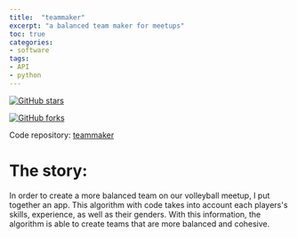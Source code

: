 ```yaml
---
title:  "teammaker"
excerpt: "a balanced team maker for meetups"
toc: true
categories:
- software
tags:
- API
- python
---
```



[![GitHub stars](https://img.shields.io/github/stars/zmsp/teammaker?style=for-the-badge)](https://github.com/zmsp/teammaker/stargazers)   
  

[![GitHub forks](https://img.shields.io/github/forks/zmsp/teammaker?style=for-the-badge)](https://github.com/zmsp/teammaker)  
  

Code repository: [teammaker](https://github.com/zmsp/teammaker)  

# The story: 
In order to create a more balanced team on our volleyball meetup, I put together an app. This algorithm with code takes into account each players's skills, experience, as well as their genders. With this information, the algorithm is able to create teams that are more balanced and cohesive.
